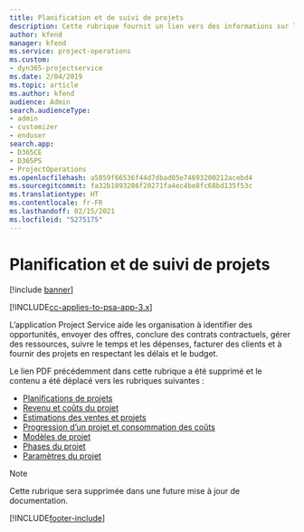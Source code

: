 ```yaml
---
title: Planification et de suivi de projets
description: Cette rubrique fournit un lien vers des informations sur la planification et le suivi dans Project Service Automation.
author: kfend
manager: kfend
ms.service: project-operations
ms.custom:
- dyn365-projectservice
ms.date: 2/04/2019
ms.topic: article
ms.author: kfend
audience: Admin
search.audienceType:
- admin
- customizer
- enduser
search.app:
- D365CE
- D365PS
- ProjectOperations
ms.openlocfilehash: a5859f66536f44d7dbad05e74693200212acebd4
ms.sourcegitcommit: fa32b1893286f20271fa4ec4be8fc68bd135f53c
ms.translationtype: HT
ms.contentlocale: fr-FR
ms.lasthandoff: 02/15/2021
ms.locfileid: "5275175"
---
```

# <a name="project-planning-and-tracking"></a>Planification et de suivi de projets

[!include [banner](../../includes/psa-now-project-operations.md)]

[!INCLUDE[cc-applies-to-psa-app-3.x](../../includes/cc-applies-to-psa-app-3x.md)]

L’application Project Service aide les organisation à identifier des opportunités, envoyer des offres, conclure des contrats contractuels, gérer des ressources, suivre le temps et les dépenses, facturer des clients et à fournir des projets en respectant les délais et le budget. 

Le lien PDF précédemment dans cette rubrique a été supprimé et le contenu a été déplacé vers les rubriques suivantes :

- [Planifications de projets](../project-creating.md)
- [Revenu et coûts du projet](../project-estimating.md)
- [Estimations des ventes et projets](../project-leveraging.md)
- [Progression d’un projet et consommation des coûts](../project-tracking.md)
- [Modèles de projet](../project-templates.md)
- [Phases du projet](../project-stages.md)
- [Paramètres du projet](../project-settings.md)

> [!NOTE]
> Cette rubrique sera supprimée dans une future mise à jour de documentation. 


[!INCLUDE[footer-include](../../includes/footer-banner.md)]